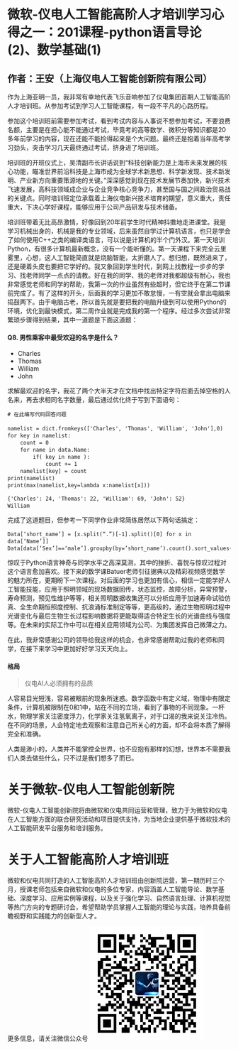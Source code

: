 # 微软-仪电人工智能高阶人才培训学习心得之一：201课程-python语言导论(2)、数学基础(1)

##                                                                 作者：王安（上海仪电人工智能创新院有限公司）

​        作为上海亚明一员，我非常有幸地代表飞乐音响参加了仪电集团首期人工智能高阶人才培训班。从参加考试到学习人工智能课程，有一段不平凡的心路历程。

​       参加这个培训班前需要参加考试，看到考试内容与人事说不想参加考试，不要浪费名额，主要是在担心能不能通过考试，毕竟考的高等数学、微积分等知识都是20多年前学习的内容，现在还能不能捡得起来是个大问题。最终还是抱着当年高考学习劲头，突击学习几天最终通过考试，挤身进了培训班。

​        培训班的开班仪式上，吴清副市长讲话说到“科技创新能力是上海市未来发展的核心功能，瞄准世界前沿科技是上海市成为全球学术新思想、科学新发现、技术新发明、产业新方向重要策源地的关键。”深深感觉到现在技术发展节奏加快，新兴技术飞速发展，高科技领域成企业与企业竞争核心竞争力，甚至国与国之间政治贸易战的关键点。同时培训班定位承载着上海仪电新兴技术培育的期望，意义重大，责任重大，下决心学好课程，能够应用于公司产品研发与技术储备。

​       培训班带着无比高昂激情，好像回到20年前学生时代精神抖擞地走进课堂。我是学习机械出身的，机械是我的专业领域，后来虽然自学过计算机语言，也只是学会了如何使用C++之类的编译类语言，可以说是计算机的半个门外汉。第一天培训Python，有很多计算机最新概念，没有一个能听懂的。第一天课程下来完全云里雾里，心想，这人工智能简直就是烧脑智能，太折磨人了。想归想，既然进来了，还是硬着头皮也要把它学好的。我又象回到学生时代，到网上找教程一步步的学习、找老师同学一点点的请教。好在我的同学、我的老师对我都超级有耐心，我也非常感觉老师和同学的帮助，我第一次的作业虽然有些超时，但它终于在第二节课前完成了。有了这样的开头，后面我的学习更加不敢怠慢，一有空就会拿出电脑来捣鼓两下。由于电脑古老，所以首先就是要把我的电脑升级到可以使用Python的环境，优化到最快模式，第二周作业就是完成我的第一个程序。经过多次尝试非常繁琐步骤得到结果，其中一道题是下面这道题：

#### **Q8. 男性乘客中最受欢迎的名字是什么？**

- Charles
- Thomas
- William
- John

求解最欢迎的名字，我花了两个大半天才在文档中找出特定字符后面去掉空格的人名来，再去求相同名字数量，最后通过优化终于写到下面语句：

```
# 在此编写代码回答问题

namelist = dict.fromkeys(['Charles', 'Thomas', 'William', 'John'],0)
for key in namelist:
    count = 0
    for name in data.Name:
        if( key in name ): 
            count += 1
    namelist[key] = count
print(namelist)
print(max(namelist,key=lambda x:namelist[x]))
```



```
{'Charles': 24, 'Thomas': 22, 'William': 69, 'John': 52}
William
```

完成了这道题目，但参考一下同学作业非常简练居然以下两句话搞定：

```
Data[‘short_name’] = [x.split(“.”)[-1].split()[0] for x in data[‘Name’]]
Data[data[‘Sex’]==‘male’].groupby(by=’short_name’).count().sort_values(by=’Name’,asscending=False).index[0]
```

惊叹于Python语言神奇与同学水平之高深莫测，其中的挫折、喜悦与惊叹过程对这个语言愈加喜欢。接下来的数学课Batuer老师引征据典以及精彩视频感觉数学的魅力所在，更期盼下一次课程。对后面的学习也更加有信心，相信一定能学好人工智能技能，应用于照明领域的现场数据回传，状态监控，故障分析，异常预警，寿命预测，预见性维护等等，相关照明数据收集还可以分析应用于加速寿命试验仿真、全生命期恒照度控制、抗浪涌标准制定等等，更高级的，通过生物照明过程中光谱变化与最后生物生长过程影响数据将更能取得适合特定生长的光谱曲线与强度等。在未来的实际工作中可以在相关应用领域为公司、为集团发挥自己微薄之力。

​        在此，我非常感谢公司的领导给我这样的机会，也非常感谢帮助过我的老师和同学，在接下来学习中更加好好学习天天向上。

#### 格局

> 仪电AI人必须拥有的品质

人容易目光短浅，容易被眼前的现象所迷惑。数学函数中有定义域，物理中有限定条件，计算机被限制在0和1中，站在不同的立场，看到了事物的不同现象。一杯水，物理学家关注密度浮力，化学家关注氢氧离子，对于口渴的我来说关注冷热。在不同的场景，人会特定地去观察和注意自己所关心的方面，却不会将本质了解得完全和准确。

人类是渺小的，人类并不能掌控全世界，也不应抱有那样的幻想，世界本不需要我们人类去做些什么，只不过是我们想多了而已。


# 关于微软-仪电人工智能创新院

微软-仪电人工智能创新院将由微软和仪电共同运营和管理，致力于为微软和仪电在人工智能方面的联合研究活动和项目提供支持，为当地企业提供基于微软技术的人工智能研发平台服务和培训服务。

# 关于人工智能高阶人才培训班

微软和仪电共同打造的人工智能高阶人才培训班由创新院运营，第一期历时三个月，授课老师包括来自微软和仪电的多位专家，内容涵盖人工智能导论、数学基础、深度学习、应用实例等课程，以及关于强化学习、自然语言处理、计算机视觉等热门方向的专题研讨会，希望帮助学员掌握人工智能的理论与实践，培养具备前瞻视野和实践能力的创新型人才。

更多信息，请关注微信公众号
![二维码](./image/barcode.jpg)